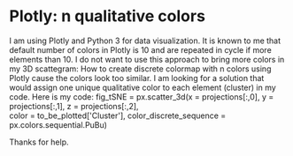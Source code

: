 
# Plotly: n qualitative colors

I am using Plotly and Python 3 for data visualization. It is known to me that default number of colors in Plotly is 10 and are repeated in cycle if more elements than 10.
I do not want to use this approach to bring more colors in my 3D scattegram: How to create discrete colormap with n colors using Plotly cause the colors look too similar.
I am looking for a solution that would assign one unique qualitative color to each element (cluster) in my code.
Here is my code:
fig_tSNE = px.scatter_3d(x = projections[:,0],
                      y = projections[:,1],
                      z = projections[:,2],                  
                      color = to_be_plotted['Cluster'],
                      color_discrete_sequence = px.colors.sequential.PuBu)

Thanks for help.

        